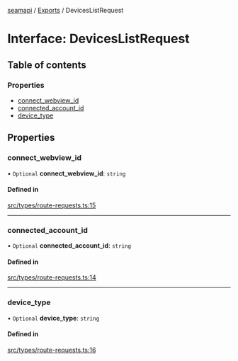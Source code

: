 [seamapi](../README.md) / [Exports](../modules.md) / DevicesListRequest

# Interface: DevicesListRequest

## Table of contents

### Properties

- [connect\_webview\_id](DevicesListRequest.md#connect_webview_id)
- [connected\_account\_id](DevicesListRequest.md#connected_account_id)
- [device\_type](DevicesListRequest.md#device_type)

## Properties

### connect\_webview\_id

• `Optional` **connect\_webview\_id**: `string`

#### Defined in

[src/types/route-requests.ts:15](https://github.com/seamapi/javascript/blob/main/src/types/route-requests.ts#L15)

___

### connected\_account\_id

• `Optional` **connected\_account\_id**: `string`

#### Defined in

[src/types/route-requests.ts:14](https://github.com/seamapi/javascript/blob/main/src/types/route-requests.ts#L14)

___

### device\_type

• `Optional` **device\_type**: `string`

#### Defined in

[src/types/route-requests.ts:16](https://github.com/seamapi/javascript/blob/main/src/types/route-requests.ts#L16)
